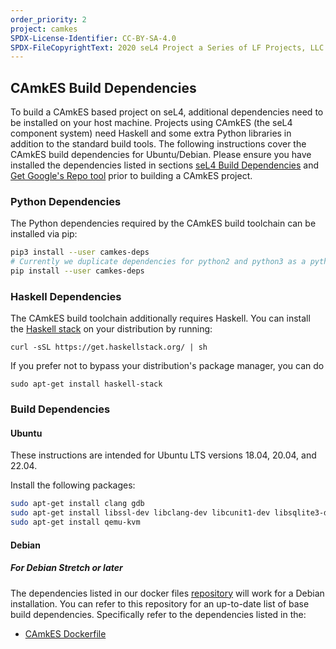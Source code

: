 ```yaml
---
order_priority: 2
project: camkes
SPDX-License-Identifier: CC-BY-SA-4.0
SPDX-FileCopyrightText: 2020 seL4 Project a Series of LF Projects, LLC.
---
```

## CAmkES Build Dependencies

To build a CAmkES based project on seL4, additional dependencies need to be installed on your host machine. Projects using CAmkES (the seL4 component system) need Haskell and some extra Python libraries in addition to the standard build tools. The following instructions cover the CAmkES build dependencies for Ubuntu/Debian. Please ensure you have installed the dependencies listed in sections [seL4 Build Dependencies](#sel4-build-dependencies) and [Get Google's Repo tool](#get-googles-repo-tool) prior to building a CAmkES project.

### Python Dependencies

The Python dependencies required by the CAmkES build toolchain can be installed via pip:

```sh
pip3 install --user camkes-deps
# Currently we duplicate dependencies for python2 and python3 as a python3 upgrade is in process
pip install --user camkes-deps
```

### Haskell Dependencies

The CAmkES build toolchain additionally requires Haskell. You can install the [Haskell stack](https://haskellstack.org) on your distribution by running:
```
curl -sSL https://get.haskellstack.org/ | sh
```
If you prefer not to bypass your distribution's package manager, you can do
```
sudo apt-get install haskell-stack
```

### Build Dependencies

####  Ubuntu

These instructions are intended for Ubuntu LTS versions 18.04, 20.04, and 22.04.

Install the following packages:

```sh
sudo apt-get install clang gdb
sudo apt-get install libssl-dev libclang-dev libcunit1-dev libsqlite3-dev
sudo apt-get install qemu-kvm
```

####  Debian

##### For Debian Stretch or later

The dependencies listed in our docker files [repository](https://github.com/seL4/seL4-CAmkES-L4v-dockerfiles) will work for a Debian installation. You can refer to this repository for an up-to-date list of base build dependencies. Specifically refer to the dependencies listed in the:

* [CAmkES Dockerfile](https://github.com/seL4/seL4-CAmkES-L4v-dockerfiles/blob/master/camkes.dockerfile)
